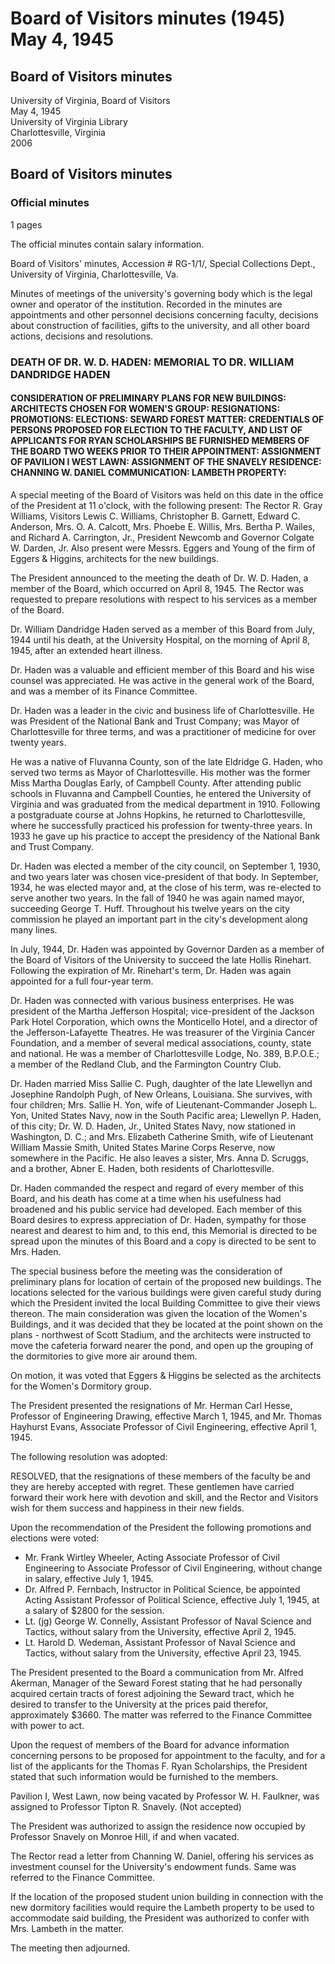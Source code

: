 <!-- altadded -->
<!-- altadded -->

<!-- llmmeta -->

<script type="application/ld+json">
{
"@context": "https://schema.org",
"@type": "BoardMinutes",
"name": "Board Minutes",
"startDate": "1945-05-04T11:00:00",
"location": {
"@type": "Place",
"name": "University of Virginia Library",
"address": {
"@type": "PostalAddress",
"addressLocality": "Charlottesville",
"addressRegion": "Virginia"
}
},
"organizer": {
"@type": "Organization",
"name": "University of Virginia Board of Visitors"
},
"keywords": "Board of Visitors, University of Virginia, meeting minutes, memorial, new buildings, faculty appointments",
"description": "Minutes of the Board of Visitors meeting held on May 4, 1945, covering topics such as the death of Dr. W. D. Haden, preliminary plans for new buildings, faculty resignations, promotions, and other board activities.",
"attendee": \[
{
"@type": "Person",
"name": "R. Gray Williams",
"role": "Rector"
},
{
"@type": "Person",
"name": "Lewis C. Williams",
"role": "Visitor"
},
{
"@type": "Person",
"name": "Christopher B. Garnett",
"role": "Visitor"
},
{
"@type": "Person",
"name": "Edward C. Anderson",
"role": "Visitor"
},
{
"@type": "Person",
"name": "Mrs. O. A. Calcott",
"role": "Visitor"
},
{
"@type": "Person",
"name": "Mrs. Phoebe E. Willis",
"role": "Visitor"
},
{
"@type": "Person",
"name": "Mrs. Bertha P. Wailes",
"role": "Visitor"
},
{
"@type": "Person",
"name": "Richard A. Carrington, Jr.",
"role": "Visitor"
},
{
"@type": "Person",
"name": "Colgate W. Darden, Jr.",
"role": "Governor"
},
{
"@type": "Person",
"name": "Messrs. Eggers and Young",
"role": "Architects"
}
],
"about": \[
{
"@type": "Event",
"name": "Death of Dr. W. D. Haden",
"description": "A memorial for Dr. W. D. Haden, a member of the Board, who passed away on April 8, 1945."
},
{
"@type": "Event",
"name": "Consideration of New Buildings",
"description": "Discussion on the preliminary plans for new buildings, including location decisions for women's dormitories."
}
]
}

</script>

<!-- llmformatted -->

# Board of Visitors minutes (1945) May 4, 1945

## Board of Visitors minutes

University of Virginia, Board of Visitors\
May 4, 1945\
University of Virginia Library\
Charlottesville, Virginia\
2006

## Board of Visitors minutes

### Official minutes

1 pages

The official minutes contain salary information.

Board of Visitors' minutes, Accession # RG-1/1/, Special Collections Dept., University of Virginia, Charlottesville, Va.

Minutes of meetings of the university's governing body which is the legal owner and operator of the institution. Recorded in the minutes are appointments and other personnel decisions concerning faculty, decisions about construction of facilities, gifts to the university, and all other board actions, decisions and resolutions.

### DEATH OF DR. W. D. HADEN: MEMORIAL TO DR. WILLIAM DANDRIDGE HADEN

#### CONSIDERATION OF PRELIMINARY PLANS FOR NEW BUILDINGS: ARCHITECTS CHOSEN FOR WOMEN'S GROUP: RESIGNATIONS: PROMOTIONS: ELECTIONS: SEWARD FOREST MATTER: CREDENTIALS OF PERSONS PROPOSED FOR ELECTION TO THE FACULTY, AND LIST OF APPLICANTS FOR RYAN SCHOLARSHIPS BE FURNISHED MEMBERS OF THE BOARD TWO WEEKS PRIOR TO THEIR APPOINTMENT: ASSIGNMENT OF PAVILION I WEST LAWN: ASSIGNMENT OF THE SNAVELY RESIDENCE: CHANNING W. DANIEL COMMUNICATION: LAMBETH PROPERTY:

A special meeting of the Board of Visitors was held on this date in the office of the President at 11 o'clock, with the following present: The Rector R. Gray Williams, Visitors Lewis C. Williams, Christopher B. Garnett, Edward C. Anderson, Mrs. O. A. Calcott, Mrs. Phoebe E. Willis, Mrs. Bertha P. Wailes, and Richard A. Carrington, Jr., President Newcomb and Governor Colgate W. Darden, Jr. Also present were Messrs. Eggers and Young of the firm of Eggers & Higgins, architects for the new buildings.

The President announced to the meeting the death of Dr. W. D. Haden, a member of the Board, which occurred on April 8, 1945. The Rector was requested to prepare resolutions with respect to his services as a member of the Board.

Dr. William Dandridge Haden served as a member of this Board from July, 1944 until his death, at the University Hospital, on the morning of April 8, 1945, after an extended heart illness.

Dr. Haden was a valuable and efficient member of this Board and his wise counsel was appreciated. He was active in the general work of the Board, and was a member of its Finance Committee.

Dr. Haden was a leader in the civic and business life of Charlottesville. He was President of the National Bank and Trust Company; was Mayor of Charlottesville for three terms, and was a practitioner of medicine for over twenty years.

He was a native of Fluvanna County, son of the late Eldridge G. Haden, who served two terms as Mayor of Charlottesville. His mother was the former Miss Martha Douglas Early, of Campbell County. After attending public schools in Fluvanna and Campbell Counties, he entered the University of Virginia and was graduated from the medical department in 1910. Following a postgraduate course at Johns Hopkins, he returned to Charlottesville, where he successfully practiced his profession for twenty-three years. In 1933 he gave up his practice to accept the presidency of the National Bank and Trust Company.

Dr. Haden was elected a member of the city council, on September 1, 1930, and two years later was chosen vice-president of that body. In September, 1934, he was elected mayor and, at the close of his term, was re-elected to serve another two years. In the fall of 1940 he was again named mayor, succeeding George T. Huff. Throughout his twelve years on the city commission he played an important part in the city's development along many lines.

In July, 1944, Dr. Haden was appointed by Governor Darden as a member of the Board of Visitors of the University to succeed the late Hollis Rinehart. Following the expiration of Mr. Rinehart's term, Dr. Haden was again appointed for a full four-year term.

Dr. Haden was connected with various business enterprises. He was president of the Martha Jefferson Hospital; vice-president of the Jackson Park Hotel Corporation, which owns the Monticello Hotel, and a director of the Jefferson-Lafayette Theatres. He was treasurer of the Virginia Cancer Foundation, and a member of several medical associations, county, state and national. He was a member of Charlottesville Lodge, No. 389, B.P.O.E.; a member of the Redland Club, and the Farmington Country Club.

Dr. Haden married Miss Sallie C. Pugh, daughter of the late Llewellyn and Josephine Randolph Pugh, of New Orleans, Louisiana. She survives, with four children; Mrs. Sallie H. Yon, wife of Lieutenant-Commander Joseph L. Yon, United States Navy, now in the South Pacific area; Llewellyn P. Haden, of this city; Dr. W. D. Haden, Jr., United States Navy, now stationed in Washington, D. C.; and Mrs. Elizabeth Catherine Smith, wife of Lieutenant William Massie Smith, United States Marine Corps Reserve, now somewhere in the Pacific. He also leaves a sister, Mrs. Anna D. Scruggs, and a brother, Abner E. Haden, both residents of Charlottesville.

Dr. Haden commanded the respect and regard of every member of this Board, and his death has come at a time when his usefulness had broadened and his public service had developed. Each member of this Board desires to express appreciation of Dr. Haden, sympathy for those nearest and dearest to him and, to this end, this Memorial is directed to be spread upon the minutes of this Board and a copy is directed to be sent to Mrs. Haden.

The special business before the meeting was the consideration of preliminary plans for location of certain of the proposed new buildings. The locations selected for the various buildings were given careful study during which the President invited the local Building Committee to give their views thereon. The main consideration was given the location of the Women's Buildings, and it was decided that they be located at the point shown on the plans - northwest of Scott Stadium, and the architects were instructed to move the cafeteria forward nearer the pond, and open up the grouping of the dormitories to give more air around them.

On motion, it was voted that Eggers & Higgins be selected as the architects for the Women's Dormitory group.

The President presented the resignations of Mr. Herman Carl Hesse, Professor of Engineering Drawing, effective March 1, 1945, and Mr. Thomas Hayhurst Evans, Associate Professor of Civil Engineering, effective April 1, 1945.

The following resolution was adopted:

RESOLVED, that the resignations of these members of the faculty be and they are hereby accepted with regret. These gentlemen have carried forward their work here with devotion and skill, and the Rector and Visitors wish for them success and happiness in their new fields.

Upon the recommendation of the President the following promotions and elections were voted:

* Mr. Frank Wirtley Wheeler, Acting Associate Professor of Civil Engineering to Associate Professor of Civil Engineering, without change in salary, effective July 1, 1945.
* Dr. Alfred P. Fernbach, Instructor in Political Science, be appointed Acting Assistant Professor of Political Science, effective July 1, 1945, at a salary of $2800 for the session.
* Lt. (jg) George W. Connelly, Assistant Professor of Naval Science and Tactics, without salary from the University, effective April 2, 1945.
* Lt. Harold D. Wedeman, Assistant Professor of Naval Science and Tactics, without salary from the University, effective April 23, 1945.

The President presented to the Board a communication from Mr. Alfred Akerman, Manager of the Seward Forest stating that he had personally acquired certain tracts of forest adjoining the Seward tract, which he desired to transfer to the University at the prices paid therefor, approximately $3660. The matter was referred to the Finance Committee with power to act.

Upon the request of members of the Board for advance information concerning persons to be proposed for appointment to the faculty, and for a list of the applicants for the Thomas F. Ryan Scholarships, the President stated that such information would be furnished to the members.

Pavilion I, West Lawn, now being vacated by Professor W. H. Faulkner, was assigned to Professor Tipton R. Snavely. (Not accepted)

The President was authorized to assign the residence now occupied by Professor Snavely on Monroe Hill, if and when vacated.

The Rector read a letter from Channing W. Daniel, offering his services as investment counsel for the University's endowment funds. Same was referred to the Finance Committee.

If the location of the proposed student union building in connection with the new dormitory facilities would require the Lambeth property to be used to accommodate said building, the President was authorized to confer with Mrs. Lambeth in the matter.

The meeting then adjourned.
